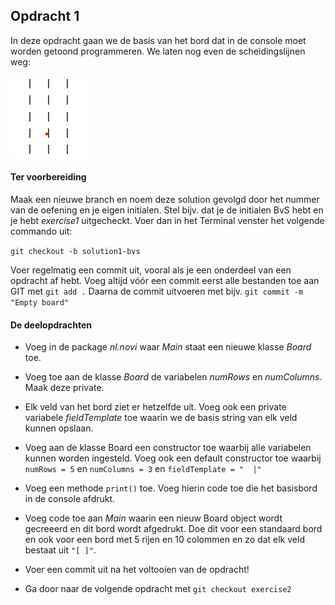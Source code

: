 ## Opdracht 1

In deze opdracht gaan we de basis van het bord dat in de console moet worden getoond programmeren. We laten nog even de scheidingslijnen weg:

![](./resources/ex_board_simple.png)

#### Ter voorbereiding
Maak een nieuwe branch en noem deze solution gevolgd door het nummer van de oefening en je eigen initialen. Stel bijv. dat je de initialen BvS hebt en je hebt _exercise1_ uitgecheckt. Voer dan in het Terminal venster het volgende commando uit:

   `git checkout -b solution1-bvs`

Voer regelmatig een commit uit, vooral als je een onderdeel van een opdracht af hebt. 
   Voeg altijd vóór een commit eerst alle bestanden toe aan GIT met `git add .` Daarna de commit uitvoeren met bijv. `git commit -m "Empty board"`

#### De deelopdrachten

- Voeg in de package _nl.novi_ waar _Main_ staat een nieuwe klasse _Board_ toe. 

- Voeg toe aan de klasse _Board_ de variabelen _numRows_ en _numColumns_. Maak deze private.

- Elk veld van het bord ziet er hetzelfde uit. Voeg ook een private variabele _fieldTemplate_ toe waarin we de basis string van elk veld kunnen opslaan.

- Voeg aan de klasse Board een constructor toe waarbij alle variabelen kunnen worden ingesteld. Voeg ook een default constructor toe waarbij `numRows = 5` en `numColumns = 3` en `fieldTemplate = "  |"`

- Voeg een methode `print()` toe. Voeg hierin code toe die het basisbord in de console afdrukt.

- Voeg code toe aan _Main_ waarin een nieuw Board object wordt gecreeerd en dit bord wordt afgedrukt. Doe dit voor een standaard bord en ook voor een bord met 5 rijen en 10 colommen en zo dat elk veld bestaat uit `"[ ]"`.     
  
- Voer een commit uit na het voltooien van de opdracht! 

- Ga door naar de volgende opdracht met `git checkout exercise2`